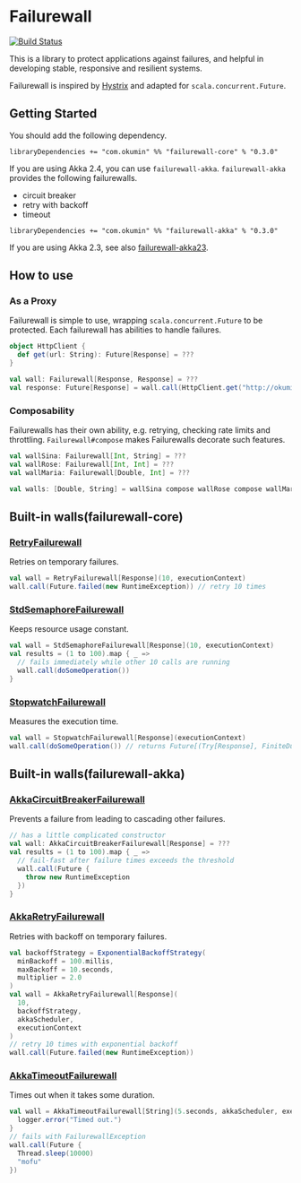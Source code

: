 # Failurewall

[![Build Status](https://travis-ci.org/failurewall/failurewall.svg?branch=master)](https://travis-ci.org/failurewall/failurewall)

This is a library to protect applications against failures, and helpful in developing stable, responsive and resilient systems.

Failurewall is inspired by [Hystrix](https://github.com/Netflix/Hystrix) and adapted for `scala.concurrent.Future`.

## Getting Started

You should add the following dependency.

```
libraryDependencies += "com.okumin" %% "failurewall-core" % "0.3.0"
```

If you are using Akka 2.4, you can use `failurewall-akka`.
`failurewall-akka` provides the following failurewalls.

- circuit breaker
- retry with backoff
- timeout

```
libraryDependencies += "com.okumin" %% "failurewall-akka" % "0.3.0"
```

If you are using Akka 2.3, see also [failurewall-akka23](https://github.com/failurewall/failurewall-akka23).

## How to use

### As a Proxy

Failurewall is simple to use, wrapping `scala.concurrent.Future` to be protected.
Each failurewall has abilities to handle failures.

```scala
object HttpClient {
  def get(url: String): Future[Response] = ???
}

val wall: Failurewall[Response, Response] = ???
val response: Future[Response] = wall.call(HttpClient.get("http://okumin.com/"))
```

### Composability

Failurewalls has their own ability, e.g. retrying, checking rate limits and throttling.
`Failurewall#compose` makes Failurewalls decorate such features.

```scala
val wallSina: Failurewall[Int, String] = ???
val wallRose: Failurewall[Int, Int] = ???
val wallMaria: Failurewall[Double, Int] = ???

val walls: [Double, String] = wallSina compose wallRose compose wallMaria
```

## Built-in walls(failurewall-core)

### [RetryFailurewall](https://github.com/failurewall/failurewall/blob/master/failurewall-core/src/main/scala/failurewall/retry/RetryFailurewall.scala)

Retries on temporary failures.

```scala
val wall = RetryFailurewall[Response](10, executionContext)
wall.call(Future.failed(new RuntimeException)) // retry 10 times
```

### [StdSemaphoreFailurewall](https://github.com/failurewall/failurewall/blob/master/failurewall-core/src/main/scala/failurewall/semaphore/StdSemaphoreFailurewall.scala)

Keeps resource usage constant.

```scala
val wall = StdSemaphoreFailurewall[Response](10, executionContext)
val results = (1 to 100).map { _ =>
  // fails immediately while other 10 calls are running
  wall.call(doSomeOperation())
}
```

### [StopwatchFailurewall](https://github.com/failurewall/failurewall/blob/master/failurewall-core/src/main/scala/failurewall/stopwatch/StopwatchFailurewall.scala)

Measures the execution time.

```scala
val wall = StopwatchFailurewall[Response](executionContext)
wall.call(doSomeOperation()) // returns Future[(Try[Response], FiniteDuration)]
```

## Built-in walls(failurewall-akka)

### [AkkaCircuitBreakerFailurewall](https://github.com/failurewall/failurewall/blob/master/failurewall-akka/src/main/scala/failurewall/circuitbreaker/AkkaCircuitBreakerFailurewall.scala)

Prevents a failure from leading to cascading other failures.

```scala
// has a little complicated constructor
val wall: AkkaCircuitBreakerFailurewall[Response] = ???
val results = (1 to 100).map { _ =>
  // fail-fast after failure times exceeds the threshold
  wall.call(Future {
    throw new RuntimeException
  })
}
```

### [AkkaRetryFailurewall](https://github.com/failurewall/failurewall/blob/master/failurewall-akka/src/main/scala/failurewall/retry/AkkaRetryFailurewall.scala)

Retries with backoff on temporary failures.

```scala
val backoffStrategy = ExponentialBackoffStrategy(
  minBackoff = 100.millis,
  maxBackoff = 10.seconds,
  multiplier = 2.0
)
val wall = AkkaRetryFailurewall[Response](
  10,
  backoffStrategy,
  akkaScheduler,
  executionContext
)
// retry 10 times with exponential backoff
wall.call(Future.failed(new RuntimeException))
```

### [AkkaTimeoutFailurewall](https://github.com/failurewall/failurewall/blob/master/failurewall-akka/src/main/scala/failurewall/timeout/AkkaTimeoutFailurewall.scala)

Times out when it takes some duration.

```scala
val wall = AkkaTimeoutFailurewall[String](5.seconds, akkaScheduler, executionContext) {
  logger.error("Timed out.")
}
// fails with FailurewallException
wall.call(Future {
  Thread.sleep(10000)
  "mofu"
})
```
